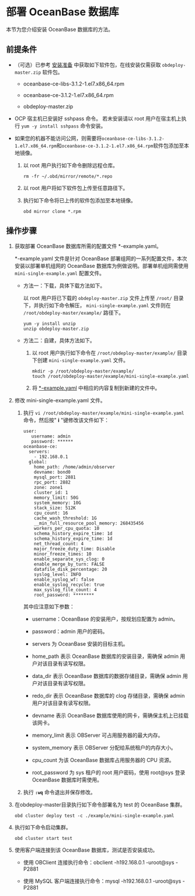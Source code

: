 # 部署 OceanBase 数据库

本节为您介绍安装 OceanBase 数据库的方法。

前提条件
-------------------------

* （可选）已参考 [安装准备](../4.installation-preparation.md) 中获取如下软件包，在线安装仅需获取 `obdeploy-master.zip` 软件包。

  * oceanbase-ce-libs-3.1.2-1.el7.x86_64.rpm

  * oceanbase-ce-3.1.2-1.el7.x86_64.rpm

  * obdeploy-master.zip

*
  OCP 宿主机已安装好 sshpass 命令。
  若未安装请以 root 用户在宿主机上执行 `yum -y install sshpass` 命令安装。
  
* 如果您的机器不能访问公网，则需要将`oceanbase-ce-libs-3.1.2-1.el7.x86_64.rpm`和`oceanbase-ce-3.1.2-1.el7.x86_64.rpm`软件包添加至本地镜像。
  1. 以 root 用户执行如下命令删除远程仓库。

       ```unknow
       rm -fr ~/.obd/mirror/remote/*.repo
       ```

  2. 以 root 用户将如下软件包上传至任意路径下。

  3. 执行如下命令将已上传的软件包添加至本地镜像。

      ```unknow
      obd mirror clone *.rpm
      ```

操作步骤
-------------------------

1. 获取部署 OceanBase 数据库所需的配置文件 \*-example.yaml。

   \*-example.yaml 文件是针对 OceanBase 部署组网的一系列配置文件，本次安装以部署单机组网的 OceanBase 数据库为例做说明。部署单机组网需使用 `mini-single-example.yaml` 配置文件。
   * 方法一：下载，具体下载方法如下。

     以 root 用户将已下载的 `obdeploy-master.zip` 文件上传至 `/root/` 目录下，并执行如下命令解压， `mini-single-example.yaml` 文件则在 `/root/obdeploy-master/example/` 路径下。

     ```unknow
     yum -y install unzip
     unzip obdeploy-master.zip
     ```

   * 方法二：自建，具体方法如下。

     1. 以 root 用户执行如下命令在 `/root/obdeploy-master/example/` 目录下创建 `mini-single-example.yaml` 文件。

        ```unknow
        mkdir -p /root/obdeploy-master/example/
        touch /root/obdeploy-master/example/mini-single-example.yaml
        ```

     2. 将 [\*-example.yaml](../8.deploy-appendix/2.example-yaml.md) 中相应的内容复制到新建的文件中。

2. 修改 mini-single-example.yaml 文件。

   1. 执行 `vi /root/obdeploy-master/example/mini-single-example.yaml` 命令，然后按" **i** "键修改该文件如下：

      ```unknow
      user:
         username: admin
         password: ******
      oceanbase-ce:
        servers:
          - 192.168.0.1
        global:
          home_path: /home/admin/observer
          devname: bond0
          mysql_port: 2881
          rpc_port: 2882
          zone: zone1
          cluster_id: 1
          memory_limit: 50G
          system_memory: 10G
          stack_size: 512K
          cpu_count: 16
          cache_wash_threshold: 1G
          __min_full_resource_pool_memory: 268435456
          workers_per_cpu_quota: 10
          schema_history_expire_time: 1d
          schema_history_expire_time: 1d
          net_thread_count: 4
          major_freeze_duty_time: Disable
          minor_freeze_times: 10
          enable_separate_sys_clog: 0
          enable_merge_by_turn: FALSE
          datafile_disk_percentage: 20
          syslog_level: INFO
          enable_syslog_wf: false
          enable_syslog_recycle: true
          max_syslog_file_count: 4
          root_password: ********
      ```

      其中应注意如下参数：
      * username：OceanBase 的安装用户，按规划应配置为 admin。

      * password：admin 用户的密码。

      * servers 为 OceanBase 安装的目标主机。

      * home_path 表示 OceanBase 数据库的安装目录，需确保 admin 用户对该目录有读写权限。

      * data_dir 表示 OceanBase 数据库的数据存储目录，需确保 admin 用户对该目录有读写权限。

      * redo_dir 表示 OceanBase 数据库的 clog 存储目录，需确保 admin 用户对该目录有读写权限。

      * devname 表示 OceanBase 数据库使用的网卡，需确保主机上已挂载该网卡。

      * memory_limit 表示 OBServer 可占用服务器的最大内存。

      * system_memory 表示 OBServer 分配给系统租户的内存大小。

      * cpu_count 为该 OceanBase 数据库占用服务器的 CPU 资源。

      * root_password 为 sys 租户的 root 用户密码，使用 root@sys 登录 OceanBase 数据库时需使用。

   2. 执行 **`:wq`** 命令退出并保存修改。

3. 在obdeploy-master目录执行如下命令部署名为 test 的 OceanBase 集群。

   ```unknow
   obd cluster deploy test -c ./example/mini-single-example.yaml
   ```

4. 执行如下命令启动集群。

   ```unknow
   obd cluster start test
   ```

5. 使用客户端连接到该 OceanBase 数据库，测试是否安装成功。

   * 使用 OBClient 连接执行命令：obclient -h192.168.0.1 -uroot@sys -P2881

   * 使用 MySQL 客户端连接执行命令：mysql -h192.168.0.1 -uroot@sys -P2881
